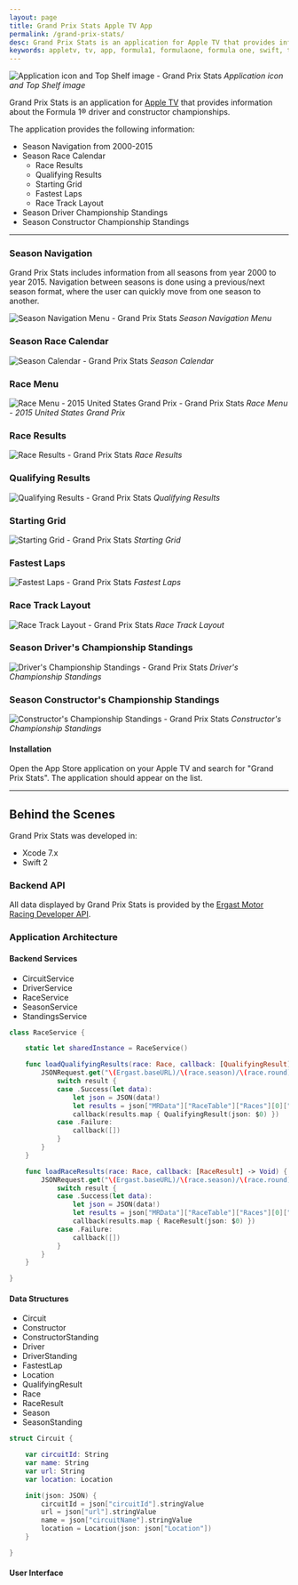 ```yaml
---
layout: page
title: Grand Prix Stats Apple TV App
permalink: /grand-prix-stats/
desc: Grand Prix Stats is an application for Apple TV that provides information about the Formula 1® driver and constructor championships.
keywords: appletv, tv, app, formula1, formulaone, formula one, swift, tvos
---
```


![Application icon and Top Shelf image - Grand Prix Stats](/media/grand-prix-stats/screenshot-1.jpg)
*Application icon and Top Shelf image*

Grand Prix Stats is an application for [Apple TV](http://apple.com/tv) that
provides information about the Formula 1® driver and constructor championships.

The application provides the following information:

- Season Navigation from 2000-2015
- Season Race Calendar
    - Race Results
    - Qualifying Results
    - Starting Grid
    - Fastest Laps
    - Race Track Layout
- Season Driver Championship Standings
- Season Constructor Championship Standings

* * *

### Season Navigation

Grand Prix Stats includes information from all seasons from year 2000 to
year 2015.  Navigation between seasons is done using a previous/next
season format, where the user can quickly move from one season to another.

![Season Navigation Menu - Grand Prix Stats](/media/grand-prix-stats/screenshot-9.jpg)
*Season Navigation Menu*

### Season Race Calendar

![Season Calendar - Grand Prix Stats](/media/grand-prix-stats/screenshot-4.jpg)
*Season Calendar*

### Race Menu

![Race Menu - 2015 United States Grand Prix - Grand Prix Stats](/media/grand-prix-stats/screenshot-3.jpg)
*Race Menu - 2015 United States Grand Prix*

### Race Results

![Race Results - Grand Prix Stats](/media/grand-prix-stats/screenshot-5.jpg)
*Race Results*

### Qualifying Results

![Qualifying Results - Grand Prix Stats](/media/grand-prix-stats/screenshot-6.jpg)
*Qualifying Results*

### Starting Grid

![Starting Grid - Grand Prix Stats](/media/grand-prix-stats/screenshot-7.jpg)
*Starting Grid*

### Fastest Laps

![Fastest Laps - Grand Prix Stats](/media/grand-prix-stats/screenshot-10.jpg)
*Fastest Laps*

### Race Track Layout

![Race Track Layout - Grand Prix Stats](/media/grand-prix-stats/screenshot-8.jpg)
*Race Track Layout*

### Season Driver's Championship Standings

![Driver's Championship Standings - Grand Prix Stats](/media/grand-prix-stats/screenshot-11.jpg)
*Driver's Championship Standings*

### Season Constructor's Championship Standings

![Constructor's Championship Standings - Grand Prix Stats](/media/grand-prix-stats/screenshot-12.jpg)
*Constructor's Championship Standings*


#### Installation

Open the App Store application on your Apple TV and search for
"Grand Prix Stats".  The application should appear on the list.

* * *


## Behind the Scenes

Grand Prix Stats was developed in:

- Xcode 7.x
- Swift 2

### Backend API

All data displayed by Grand Prix Stats is provided by the [Ergast Motor Racing Developer API](http://ergast.com/mrd/).

### Application Architecture

#### Backend Services

- CircuitService
- DriverService
- RaceService
- SeasonService
- StandingsService

```swift
class RaceService {

    static let sharedInstance = RaceService()

    func loadQualifyingResults(race: Race, callback: [QualifyingResult] -> Void) {
        JSONRequest.get("\(Ergast.baseURL)/\(race.season)/\(race.round)/qualifying.json?limit=30") { result in
            switch result {
            case .Success(let data):
                let json = JSON(data!)
                let results = json["MRData"]["RaceTable"]["Races"][0]["QualifyingResults"].arrayValue
                callback(results.map { QualifyingResult(json: $0) })
            case .Failure:
                callback([])
            }
        }
    }

    func loadRaceResults(race: Race, callback: [RaceResult] -> Void) {
        JSONRequest.get("\(Ergast.baseURL)/\(race.season)/\(race.round)/results.json?limit=30") { result in
            switch result {
            case .Success(let data):
                let json = JSON(data!)
                let results = json["MRData"]["RaceTable"]["Races"][0]["Results"].arrayValue
                callback(results.map { RaceResult(json: $0) })
            case .Failure:
                callback([])
            }
        }
    }

}
```

#### Data Structures

- Circuit
- Constructor
- ConstructorStanding
- Driver
- DriverStanding
- FastestLap
- Location
- QualifyingResult
- Race
- RaceResult
- Season
- SeasonStanding

```swift
struct Circuit {

    var circuitId: String
    var name: String
    var url: String
    var location: Location

    init(json: JSON) {
        circuitId = json["circuitId"].stringValue
        url = json["url"].stringValue
        name = json["circuitName"].stringValue
        location = Location(json: json["Location"])
    }

}
```

#### User Interface
